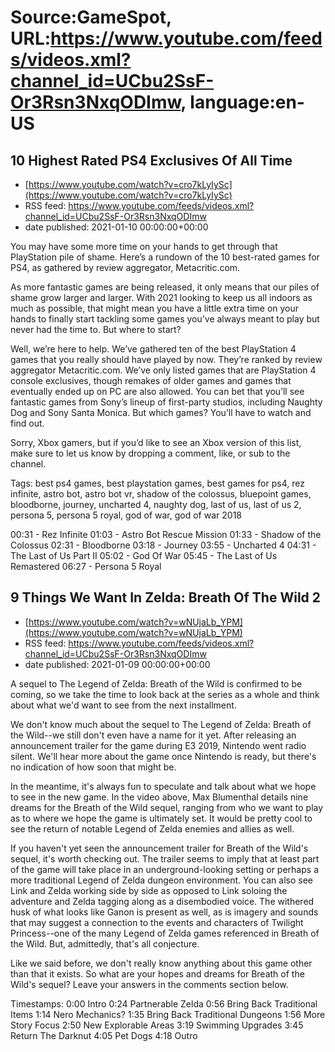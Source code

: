 # Source:GameSpot, URL:https://www.youtube.com/feeds/videos.xml?channel_id=UCbu2SsF-Or3Rsn3NxqODImw, language:en-US

## 10 Highest Rated PS4 Exclusives Of All Time
 - [https://www.youtube.com/watch?v=cro7kLyIySc](https://www.youtube.com/watch?v=cro7kLyIySc)
 - RSS feed: https://www.youtube.com/feeds/videos.xml?channel_id=UCbu2SsF-Or3Rsn3NxqODImw
 - date published: 2021-01-10 00:00:00+00:00

You may have some more time on your hands to get through that PlayStation pile of shame. Here’s a rundown of the 10 best-rated games for PS4, as gathered by review aggregator, Metacritic.com.

As more fantastic games are being released, it only means that our piles of shame grow larger and larger. With 2021 looking to keep us all indoors as much as possible, that might mean you have a little extra time on your hands to finally start tackling some games you’ve always meant to play but never had the time to. But where to start?

Well, we’re here to help. We’ve gathered ten of the best PlayStation 4 games that you really should have played by now. They’re ranked by review aggregator Metacritic.com. We’ve only listed games that are PlayStation 4 console exclusives, though remakes of older games and games that eventually ended up on PC are also allowed. You can bet that you’ll see fantastic games from Sony’s lineup of first-party studios, including Naughty Dog and Sony Santa Monica. But which games? You’ll have to watch and find out. 

Sorry, Xbox gamers, but if you’d like to see an Xbox version of this list, make sure to let us know by dropping a comment, like, or sub to the channel.

Tags: best ps4 games, best playstation games, best games for ps4, rez infinite, astro bot, astro bot vr, shadow of the colossus, bluepoint games, bloodborne, journey, uncharted 4, naughty dog, last of us, last of us 2, persona 5, persona 5 royal, god of war, god of war 2018

00:31 - Rez Infinite
01:03 - Astro Bot Rescue Mission
01:33 - Shadow of the Colossus 
02:31 - Bloodborne 
03:18 - Journey 
03:55 - Uncharted 4
04:31 - The Last of Us Part II
05:02 - God Of War 
05:45 - The Last of Us Remastered
06:27 - Persona 5 Royal

## 9 Things We Want In Zelda: Breath Of The Wild 2
 - [https://www.youtube.com/watch?v=wNUjaLb_YPM](https://www.youtube.com/watch?v=wNUjaLb_YPM)
 - RSS feed: https://www.youtube.com/feeds/videos.xml?channel_id=UCbu2SsF-Or3Rsn3NxqODImw
 - date published: 2021-01-09 00:00:00+00:00

A sequel to The Legend of Zelda: Breath of the Wild is confirmed to be coming, so we take the time to look back at the series as a whole and think about what we'd want to see from the next installment.

We don't know much about the sequel to The Legend of Zelda: Breath of the Wild--we still don't even have a name for it yet. After releasing an announcement trailer for the game during E3 2019, Nintendo went radio silent. We'll hear more about the game once Nintendo is ready, but there's no indication of how soon that might be.

In the meantime, it's always fun to speculate and talk about what we hope to see in the new game. In the video above, Max Blumenthal details nine dreams for the Breath of the Wild sequel, ranging from who we want to play as to where we hope the game is ultimately set. It would be pretty cool to see the return of notable Legend of Zelda enemies and allies as well.

If you haven't yet seen the announcement trailer for Breath of the Wild's sequel, it's worth checking out. The trailer seems to imply that at least part of the game will take place in an underground-looking setting or perhaps a more traditional Legend of Zelda dungeon environment. You can also see Link and Zelda working side by side as opposed to Link soloing the adventure and Zelda tagging along as a disembodied voice. The withered husk of what looks like Ganon is present as well, as is imagery and sounds that may suggest a connection to the events and characters of Twilight Princess--one of the many Legend of Zelda games referenced in Breath of the Wild. But, admittedly, that's all conjecture.

Like we said before, we don't really know anything about this game other than that it exists. So what are your hopes and dreams for Breath of the Wild's sequel? Leave your answers in the comments section below.

Timestamps:
0:00 Intro
0:24 Partnerable Zelda
0:56 Bring Back Traditional Items
1:14 Nero Mechanics?
1:35 Bring Back Traditional Dungeons
1:56 More Story Focus 
2:50 New Explorable Areas
3:19 Swimming Upgrades
3:45 Return The Darknut
4:05 Pet Dogs
4:18 Outro

